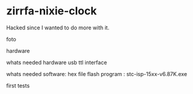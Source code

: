 # zirrfa-nixie-clock
Hacked since I wanted to do more with it.


foto

hardware

whats needed hardware
usb ttl interface

whats needed software:
hex file flash program : stc-isp-15xx-v6.87K.exe

first tests

